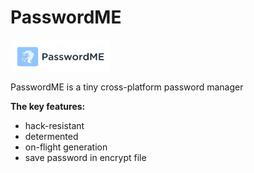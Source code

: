 # PasswordME

<img align="top" width="159px" src="./assets/img/logo.png">

PasswordME is a tiny cross-platform password manager

**The key features:**
- hack-resistant
- determented
- on-flight generation
- save password in encrypt file
